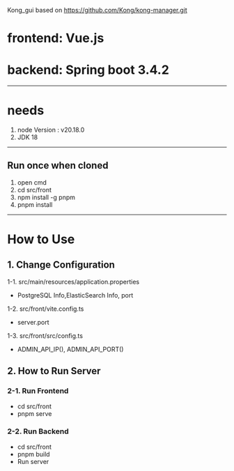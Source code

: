 Kong_gui based on https://github.com/Kong/kong-manager.git

# frontend: Vue.js
# backend: Spring boot 3.4.2

***

# needs
1. node Version : v20.18.0
2. JDK 18

***

## Run once when cloned
1. open cmd
2. cd src/front
3. npm install -g pnpm
4. pnpm install

***

# How to Use

## 1. Change Configuration
1-1. src/main/resources/application.properties
- PostgreSQL Info,ElasticSearch Info, port

1-2. src/front/vite.config.ts
- server.port

1-3. src/front/src/config.ts
- ADMIN_API_IP(), ADMIN_API_PORT()


## 2. How to Run Server

### 2-1. Run Frontend
- cd src/front
- pnpm serve

### 2-2. Run Backend
- cd src/front
- pnpm build
- Run server